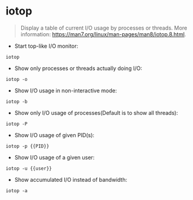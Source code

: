 # iotop

> Display a table of current I/O usage by processes or threads.
> More information: <https://man7.org/linux/man-pages/man8/iotop.8.html>.

- Start top-like I/O monitor:

`iotop`

- Show only processes or threads actually doing I/O:

`iotop -o`

- Show I/O usage in non-interactive mode:

`iotop -b`

- Show only I/O usage of processes(Default is to show all threads):

`iotop -P`

- Show I/O usage of given PID(s):

`iotop -p {{PID}}`

- Show I/O usage of a given user:

`iotop -u {{user}}`

- Show accumulated I/O instead of bandwidth:

`iotop -a`
